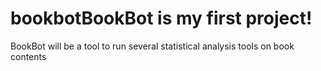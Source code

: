 # bookbotBookBot is my first project!

BookBot will be a tool to run several statistical analysis tools on book contents